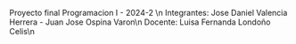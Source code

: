 Proyecto final Programacion I - 2024-2 \n
Integrantes: Jose Daniel Valencia Herrera - Juan Jose Ospina Varon\n
Docente: Luisa Fernanda Londoño Celis\n
